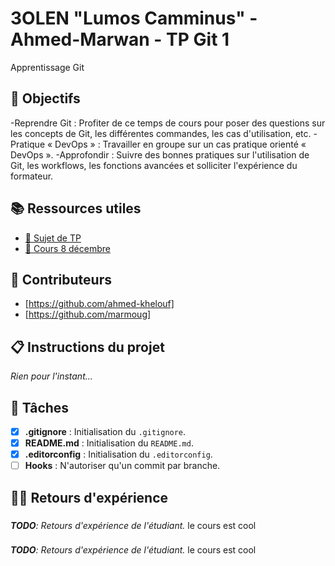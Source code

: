 # 3OLEN "Lumos Camminus" - Ahmed-Marwan - TP Git 1

Apprentissage Git

## 🎯 Objectifs

-Reprendre Git : Profiter de ce temps de cours pour poser des questions sur les concepts de Git, les différentes commandes, les cas d'utilisation, etc.
-Pratique « DevOps » : Travailler en groupe sur un cas pratique orienté « DevOps ».
-Approfondir : Suivre des bonnes pratiques sur l'utilisation de Git, les workflows, les fonctions avancées et solliciter l'expérience du formateur.

## 📚️ Ressources utiles

- [🔗 Sujet de TP](https://3olen.github.io/cours-initiaux/git/tp/1)
- [🔗 Cours 8 décembre](https://3olen.github.io/git/8-decembre)

## 👥 Contributeurs

- [https://github.com/ahmed-khelouf] 
- [https://github.com/marmoug]


## 📋️ Instructions du projet

*Rien pour l'instant...*

## 📝 Tâches

- [x] **.gitignore** : Initialisation du `.gitignore`.
- [x] **README.md** : Initialisation du `README.md`.
- [x] **.editorconfig** : Initialisation du `.editorconfig`.
- [ ] **Hooks** : N'autoriser qu'un commit par branche.

## 🐕‍🦺 Retours d'expérience

### <KHELOUF Ahmed>

*__TODO__: Retours d'expérience de l'étudiant.*
le cours est cool 

### <MOUGOU Marwan>

*__TODO__: Retours d'expérience de l'étudiant.*
le cours est cool 
